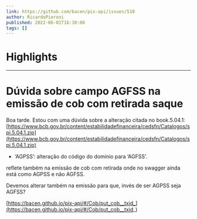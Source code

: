 ```yaml
---
link: https://github.com/bacen/pix-api/issues/510
author: RicardoPieroni
published: 2022-06-01T16:30:00
tags: []
---
```

# Highlights


---
# Dúvida sobre campo AGFSS na emissão de cob com retirada saque
Boa tarde. Estou com uma dúvida sobre a alteração citada no book.5.04.1: [https://www.bcb.gov.br/content/estabilidadefinanceira/cedsfn/Catalogos/spi.5.04.1.zip](https://www.bcb.gov.br/content/estabilidadefinanceira/cedsfn/Catalogos/spi.5.04.1.zip)

-   ‘AGPSS’: alteração do código do domínio para ‘AGFSS’.

reflete também na emissão de cob com retirada onde no swagger ainda está como AGPSS e não AGFSS.

Devemos alterar também na emissão para que, invés de ser AGPSS seja AGFSS?

[https://bacen.github.io/pix-api/#/Cob/put_cob__txid_](https://bacen.github.io/pix-api/#/Cob/put_cob__txid_)